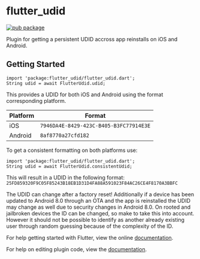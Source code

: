# flutter_udid

[![pub package](https://img.shields.io/pub/v/flutter_udid.svg)](https://pub.dartlang.org/packages/flutter_udid)

Plugin for getting a persistent UDID accross app reinstalls on iOS and Android.

## Getting Started

```
import 'package:flutter_udid/flutter_udid.dart';
String udid = await FlutterUdid.udid;
```

This provides a UDID for both iOS and Android using the format corresponding platform.

| Platform | Format |
| ------------- | ------------- |
| iOS     | `7946DA4E-8429-423C-B405-B3FC77914E3E` | 
| Android | `8af8770a27cfd182` |

To get a consistent formatting on both platforms use:

```
import 'package:flutter_udid/flutter_udid.dart';
String udid = await FlutterUdid.consistentUdid;
```

This will result in a UDID in the following format:     
`25FD859320F9C05F85243B18EB1D31D4FA88A591023F84AC26CE4F8170A3BBFC`


The UDID can change after a factory reset!
Additionally if a device has been updated to Android 8.0 through an OTA and the app is reinstalled the UDID may change as well due to security changes in Android 8.0.
On rooted and jailbroken devices the ID can be changed, so make to take this into account. However it should not be possible to identify as another already existing user through random guessing because of the complexity of the ID.

For help getting started with Flutter, view the online
[documentation](https://flutter.io/).

For help on editing plugin code, view the [documentation](https://flutter.io/developing-packages/#edit-plugin-package).
